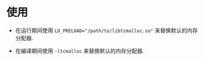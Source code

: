 # 使用

  * 在运行期间使用 `LD_PRELOAD="/path/to/libtcmalloc.so"` 来替换默认的内存分配器.
  
  * 在编译期间使用 `-ltcmalloc` 来替换默认的内存分配器.
